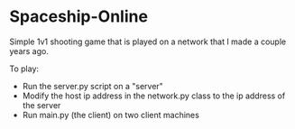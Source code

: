 # Spaceship-Online
Simple 1v1 shooting game that is played on a network that I made a couple years ago.

To play:
- Run the server.py script on a "server"
- Modify the host ip address in the network.py class to the ip address of the server
- Run main.py (the client) on two client machines